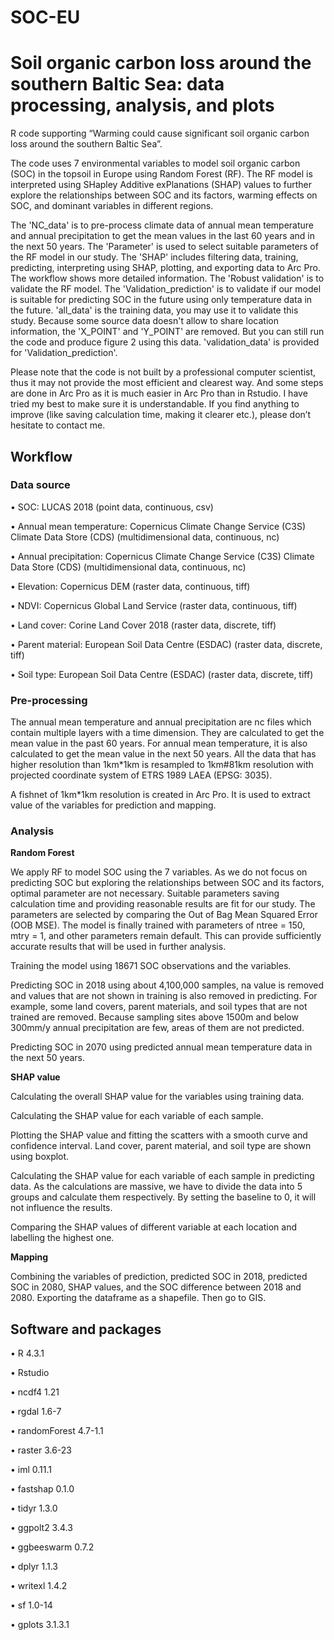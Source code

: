 # SOC-EU

# Soil organic carbon loss around the southern Baltic Sea: data processing, analysis, and plots

R code supporting “Warming could cause significant soil organic carbon loss around the southern Baltic Sea”.

The code uses 7 environmental variables to model soil organic carbon (SOC) in the topsoil in Europe using Random Forest (RF). The RF model is interpreted using SHapley Additive exPlanations (SHAP) values to further explore the relationships between SOC and its factors, warming effects on SOC, and dominant variables in different regions.

The 'NC_data' is to pre-process climate data of annual mean temperature and annual precipitation to get the mean values in the last 60 years and in the next 50 years. The 'Parameter' is used to select suitable parameters of the RF model in our study. The 'SHAP' includes filtering data, training, predicting, interpreting using SHAP, plotting, and exporting data to Arc Pro. The workflow shows more detailed information. The 'Robust validation' is to validate the RF model. The 'Validation_prediction' is to validate if our model is suitable for predicting SOC in the future using only temperature data in the future. 'all_data' is the training data, you may use it to validate this study. Because some source data doesn't allow to share location information, the 'X_POINT' and 'Y_POINT' are removed. But you can still run the code and produce figure 2 using this data. 'validation_data' is provided for 'Validation_prediction'.

Please note that the code is not built by a professional computer scientist, thus it may not provide the most efficient and clearest way. And some steps are done in Arc Pro as it is much easier in Arc Pro than in Rstudio. I have tried my best to make sure it is understandable. If you find anything to improve (like saving calculation time, making it clearer etc.), please don’t hesitate to contact me.

## Workflow

### Data source

•	SOC: LUCAS 2018 (point data, continuous, csv)

•	Annual mean temperature: Copernicus Climate Change Service (C3S) Climate Data Store (CDS) (multidimensional data, continuous, nc)

•	Annual precipitation: Copernicus Climate Change Service (C3S) Climate Data Store (CDS) (multidimensional data, continuous, nc)

•	Elevation: Copernicus DEM (raster data, continuous, tiff)

•	NDVI: Copernicus Global Land Service (raster data, continuous, tiff) 

•	Land cover: Corine Land Cover 2018 (raster data, discrete, tiff)

•	Parent material: European Soil Data Centre (ESDAC) (raster data, discrete, tiff)

•	Soil type: European Soil Data Centre (ESDAC) (raster data, discrete, tiff)

### Pre-processing

The annual mean temperature and annual precipitation are nc files which contain multiple layers with a time dimension. They are calculated to get the mean value in the past 60 years. For annual mean temperature, it is also calculated to get the mean value in the next 50 years. All the data that has higher resolution than 1km*1km is resampled to 1km#81km resolution with projected coordinate system of ETRS 1989 LAEA (EPSG: 3035). 

A fishnet of 1km*1km resolution is created in Arc Pro. It is used to extract value of the variables for prediction and mapping.

### Analysis

**Random Forest**

We apply RF to model SOC using the 7 variables. As we do not focus on predicting SOC but exploring the relationships between SOC and its factors, optimal parameter are not necessary. Suitable parameters saving calculation time and providing reasonable results are fit for our study. The parameters are selected by comparing the Out of Bag Mean Squared Error (OOB MSE). The model is finally trained with parameters of ntree = 150, mtry = 1, and other parameters remain default. This can provide sufficiently accurate results that will be used in further analysis.

Training the model using 18671 SOC observations and the variables.

Predicting SOC in 2018 using about 4,100,000 samples, na value is removed and values that are not shown in training is also removed in predicting. For example, some land covers, parent materials, and soil types that are not trained are removed. Because sampling sites above 1500m and below 300mm/y annual precipitation are few, areas of them are not predicted.

Predicting SOC in 2070 using predicted annual mean temperature data in the next 50 years.

**SHAP value**

Calculating the overall SHAP value for the variables using training data.

Calculating the SHAP value for each variable of each sample.

Plotting the SHAP value and fitting the scatters with a smooth curve and confidence interval. Land cover, parent material, and soil type are shown using boxplot.

Calculating the SHAP value for each variable of each sample in predicting data. As the calculations are massive, we have to divide the data into 5 groups and calculate them respectively. By setting the baseline to 0, it will not influence the results.

Comparing the SHAP values of different variable at each location and labelling the highest one.

**Mapping**

Combining the variables of prediction, predicted SOC in 2018, predicted SOC in 2080, SHAP values, and the SOC difference between 2018 and 2080. Exporting the dataframe as a shapefile. Then go to GIS.

## Software and packages

•	R 4.3.1

•	Rstudio

•	ncdf4 1.21

•	rgdal 1.6-7

•	randomForest 4.7-1.1

•	raster 3.6-23

•	iml 0.11.1

•	fastshap 0.1.0

•	tidyr 1.3.0

•	ggpolt2 3.4.3

•	ggbeeswarm 0.7.2

•	dplyr 1.1.3

•	writexl 1.4.2

•	sf 1.0-14

•	gplots 3.1.3.1






